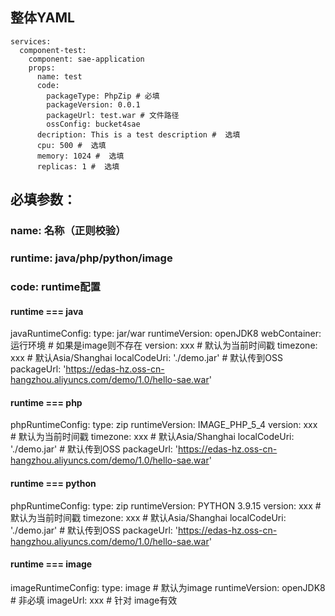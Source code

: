 ## 整体YAML
```
services:
  component-test:
    component: sae-application
    props:
      name: test 
      code:
        packageType: PhpZip # 必填
        packageVersion: 0.0.1
        packageUrl: test.war # 文件路径
        ossConfig: bucket4sae
      decription: This is a test description #  选填
      cpu: 500 #  选填
      memory: 1024 #  选填
      replicas: 1 #  选填
```

## 必填参数：
### name: 名称（正则校验） 
### runtime: java/php/python/image
### code: runtime配置
#### runtime === java
javaRuntimeConfig:
  type: jar/war
  runtimeVersion: openJDK8
  webContainer: 运行环境 # 如果是image则不存在
  version: xxx # 默认为当前时间戳
  timezone: xxx # 默认Asia/Shanghai
  localCodeUri: './demo.jar' # 默认传到OSS
  packageUrl: 'https://edas-hz.oss-cn-hangzhou.aliyuncs.com/demo/1.0/hello-sae.war'

#### runtime === php  
phpRuntimeConfig:
  type: zip
  runtimeVersion: IMAGE_PHP_5_4
  version: xxx # 默认为当前时间戳
  timezone: xxx # 默认Asia/Shanghai
  localCodeUri: './demo.jar' # 默认传到OSS
  packageUrl: 'https://edas-hz.oss-cn-hangzhou.aliyuncs.com/demo/1.0/hello-sae.war'


#### runtime === python
phpRuntimeConfig:
  type: zip
  runtimeVersion: PYTHON 3.9.15
  version: xxx # 默认为当前时间戳
  timezone: xxx # 默认Asia/Shanghai
  localCodeUri: './demo.jar' # 默认传到OSS
  packageUrl: 'https://edas-hz.oss-cn-hangzhou.aliyuncs.com/demo/1.0/hello-sae.war'


#### runtime === image
imageRuntimeConfig:
  type: image # 默认为image
  runtimeVersion: openJDK8 # 非必填
  imageUrl: xxx # 针对 image有效
